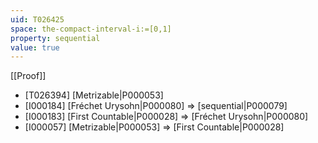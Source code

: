 ```yaml
---
uid: T026425
space: the-compact-interval-i:=[0,1]
property: sequential
value: true
---
```

[[Proof]]

* [T026394] [Metrizable|P000053]
* [I000184] [Fréchet Urysohn|P000080] => [sequential|P000079]
* [I000183] [First Countable|P000028] => [Fréchet Urysohn|P000080]
* [I000057] [Metrizable|P000053] => [First Countable|P000028]

